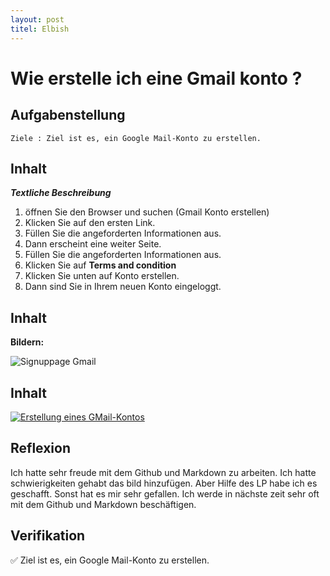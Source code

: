 ```yaml
---
layout: post
titel: Elbish
---
```

# Wie erstelle ich eine Gmail konto ?
## Aufgabenstellung
    Ziele : Ziel ist es, ein Google Mail-Konto zu erstellen.

## Inhalt
***Textliche Beschreibung***

1. öffnen Sie den Browser und suchen (Gmail Konto erstellen)
2. Klicken Sie auf den ersten Link.
3. Füllen Sie die angeforderten Informationen aus.
4. Dann erscheint eine weiter Seite.
5. Füllen Sie die angeforderten Informationen aus.
6. Klicken Sie auf **Terms and condition**
7. Klicken Sie unten auf Konto erstellen.
8. Dann sind Sie in Ihrem neuen Konto eingeloggt.
    


## Inhalt
**Bildern:**

![Signuppage Gmail](https://user-images.githubusercontent.com/78097812/129749307-26db1b2d-9fbe-4ea6-93aa-da25aa0c0451.png)

## Inhalt

[
![Erstellung eines GMail-Kontos](https://user-images.githubusercontent.com/78097812/129754568-4e86eb83-3bcf-4e86-bdcf-1dc095d215e6.png)](https://www.youtube.com/watch?v=TRnZYzJv6D8)




## Reflexion

Ich hatte sehr freude mit dem Github und Markdown zu arbeiten. Ich hatte schwierigkeiten gehabt das bild hinzufügen. Aber Hilfe des LP habe ich es geschafft. Sonst hat es mir sehr gefallen. Ich werde in nächste zeit sehr oft mit dem Github und Markdown beschäftigen.


## Verifikation

✅ Ziel ist es, ein Google Mail-Konto zu erstellen.


